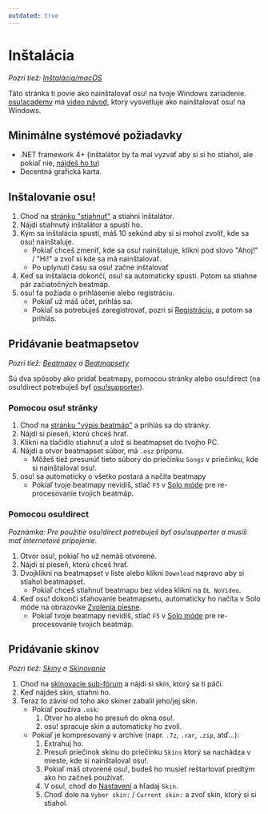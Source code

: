 ```yaml
---
outdated: true
---
```


# Inštalácia

*Pozri tiež: [Inštalácia/macOS](/wiki/Installation/macOS)*

Táto stránka ti povie ako nainštalovať osu! na tvoje Windows zariadenie. [osu!academy](/wiki/osu!academy) má [video návod](https://www.youtube.com/watch?v=0V5GwzmMhpU), ktorý vysvetluje ako nainštalovať osu! na Windows.

## Minimálne systémové požiadavky

- .NET framework 4+ (inštalátor by ťa mal vyzvať aby si si ho stiahol, ale pokiaľ nie, [nájdeš ho tu](https://www.microsoft.com/sk-sk/download/details.aspx?id=48130))
- Decentná grafická karta.

## Inštalovanie osu!

1. Choď na [stránku "stiahnuť"](https://osu.ppy.sh/home/download) a stiahni inštalátor.
2. Nájdi stiahnutý inštalátor a spusti ho.
3. Kým sa inštalácia spustí, máš 10 sekúnd aby si si mohol zvoliť, kde sa osu! nainštaluje.
   - Pokiaľ chceš zmeniť, kde sa osu! nainštaluje, klikni pod slovo "Ahoj!" / "Hi!" a zvoľ si kde sa má nainštalovať.
   - Po uplynutí času sa osu! začne inštalovať
4. Keď sa inštalácia dokončí, osu! sa automaticky spustí. Potom sa stiahne pár začiatočných beatmáp.
5. osu! ťa požiada o prihlásenie alebo registráciu.
   - Pokiaľ už máš účet, prihlás sa.
   - Pokiaľ sa potrebuješ zaregistrovať, pozri si [Registráciu](/wiki/Registration), a potom sa prihlás.

## Pridávanie beatmapsetov

*Pozri tiež: [Beatmapy](/wiki/Beatmap) a [Beatmapsety](/wiki/Glossary#beatmapset)*

Sú dva spôsoby ako pridať beatmapy, pomocou stránky alebo osu!direct (na osu!direct potrebuješ byť [osu!supporter](/wiki/osu!supporter)).

### Pomocou osu! stránky

1. Choď na [stránku "výpis beatmáp"](https://osu.ppy.sh/beatmapsets) a prihlás sa do stránky.
2. Nájdi si pieseň, ktorú chceš hrať.
3. Klikni na tlačidlo stiahnuť a ulož si beatmapset do tvojho PC.
4. Nájdi a otvor beatmapset súbor, má `.osz` príponu.
   - Môžeš tiež presunúť tieto súbory do priečinku `Songs` v priečinku, kde si nainštaloval osu!.
5. osu! sa automaticky o všetko postará a načíta beatmapy
   - Pokiaľ tvoje beatmapy nevidíš, stlač `F5` v [Solo móde](/wiki/Interface#song-selection-screen) pre re-procesovanie tvojich beatmáp.

### Pomocou osu!direct

*Poznámka: Pre použitie osu!direct potrebuješ byť osu!supporter a musíš mať internetové pripojenie.*

1. Otvor osu!, pokiaľ ho už nemáš otvorené.
2. Nájdi si pieseň, ktorú chceš hrať.
3. Dvojklikni na beatmapset v liste alebo klikni `Download` napravo aby si stiahol beatmapset.
   - Pokiaľ chceš stiahnuť beatmapu bez videa klikni na `DL NoVideo`.
4. Keď osu! dokončí sťahovanie beatmapsetu, automaticky ho načíta v Solo móde na obrazovke [Zvolenia piesne](/wiki/Interface#song-selection-screen).
   - Pokiaľ tvoje beatmapy nevidíš, stlač `F5` v [Solo móde](/wiki/Interface#song-selection-screen) pre re-procesovanie tvojich beatmáp.

## Pridávanie skinov

*Pozri tiež: [Skiny](/wiki/Glossary#skin) a [Skinovanie](/wiki/Skinning)*

1. Choď na [skinovacie sub-fórum](https://osu.ppy.sh/community/forums/15) a nájdi si skin, ktorý sa ti páči.
2. Keď nájdeš skin, stiahni ho.
3. Teraz to závisí od toho ako skiner zabalil jeho/jej skin.
   - Pokiaľ používa `.osk`:
     1. Otvor ho alebo ho presuň do okna osu!.
     2. osu! spracuje skin a automaticky ho zvolí.
   - Pokiaľ je kompresovaný v archíve (napr. `.7z`, `.rar`, `.zip`, atď...):
     1. Extrahuj ho.
     2. Presuň priečinok skinu do priečinku `Skins` ktorý sa nachádza v mieste, kde si nainštaloval osu!.
     3. Pokiaľ máš otvorené osu!, budeš ho musieť reštartovať predtým ako ho začneš používať.
     4. V osu!, choď do [Nastavení](/wiki/Options) a hľadaj `Skin`.
     5. Choď dole na `Vyber skin:` / `Current skin:` a zvoľ skin, ktorý si si stiahol.
